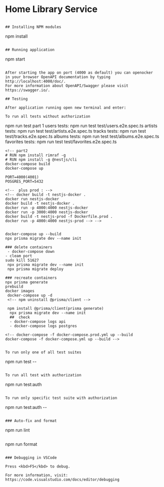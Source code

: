 # Home Library Service

```

## Installing NPM modules

```
npm install
```

## Running application

```
npm start
```

After starting the app on port (4000 as default) you can openocker
in your browser OpenAPI documentation by typing http://localhost:4000/doc/.
For more information about OpenAPI/Swagger please visit https://swagger.io/.

## Testing

After application running open new terminal and enter:

To run all tests without authorization

```
npm run test
part 1
  users tests: npm run test test/users.e2e.spec.ts
  artists tests: npm run test test/artists.e2e.spec.ts
  tracks tests: npm run test test/tracks.e2e.spec.ts
  albums tests: npm run test test/albums.e2e.spec.ts
  favorites tests: npm run test test/favorites.e2e.spec.ts

```
<!-- part2
# RUN npm install rimraf -g
# RUN npm install -g @nestjs/cli
docker-compose build
docker-compose up

PORT=4000(4001)
POSGRES_PORT=5432

<!--  plus prod : -->
<!-- docker build -t nestjs-docker .
docker run nestjs-docker
docker build -t nestjs-docker .
docker run -p 4000:4000 nestjs-docker
docker run -p 3000:4000 nestjs-docker
docker build -t nestjs-prod -f Dockerfile.prod .
docker run -p 4000:4000 nestjs-prod --> -->


docker-compose up --build
npx prisma migrate dev --name init

### delete containers
 - docker-compose down
- cleam port
sudo kill 51627
 npx prisma migrate dev --name init
 npx prisma migrate deploy

### recreate containers
npx prisma generate
prebuild
docker images
 docker-compose up -d
 <!-- npm uninstall @prisma/client -->

 npm install @prisma/client(prisma generate)
  npx prisma migrate dev --name init
  ##  check
  - docker-compose logs api
  - docker-compose logs postgres

<!-- docker-compose -f docker-compose.prod.yml up --build
docker-compose -f docker-compose.yml up --build -->


To run only one of all test suites

```
npm run test -- <path to suite>
```

To run all test with authorization

```
npm run test:auth
```

To run only specific test suite with authorization

```
npm run test:auth -- <path to suite>
```

### Auto-fix and format

```
npm run lint
```

```
npm run format
```

### Debugging in VSCode

Press <kbd>F5</kbd> to debug.

For more information, visit: https://code.visualstudio.com/docs/editor/debugging
